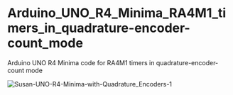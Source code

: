 # Arduino_UNO_R4_Minima_RA4M1_timers_in_quadrature-encoder-count_mode
Arduino UNO R4 Minima code for RA4M1 timers in quadrature-encoder-count mode


![Susan-UNO-R4-Minima-with-Quadrature_Encoders-1](https://github.com/TriodeGirl/Arduino_UNO_R4_Minima_RA4M1_timers_in_quadrature-encoder-count_mode/assets/139503623/3f3f3e6b-5d3f-4e6b-ba30-f88e67653289)
